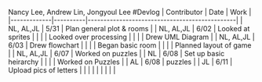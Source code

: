 Nancy Lee, Andrew Lin, Jongyoul Lee
#Devlog
| Contributor |   Date   |  Work                                         |
|-------------|----------|-----------------------------------------------|
|  NL, AL,JL  | 5/31     |  Plan general plot & rooms                    |
|  NL, AL,JL  | 6/02     |  Looked at sprites                            |
|             |          |  Looked over processing                       |
|             |          |  Drew UML Diagram                             |
|  NL, AL,JL  | 6/03     |  Drew flowchart                               |
|             |          |  Began basic room                             |
|             |          |  Planned layout of game                       |
|  NL, AL,JL  | 6/07     |  Worked on puzzles                            |
|  NL         | 6/08     |  Set up basic heirarchy                       |
|             |          |  Worked on Puzzles                            |
|  AL         | 6/08     |  puzzles                                      |
|  JL         | 6/11     |  Upload pics of letters                       |
|             |          |                                               |
|             |          |                                               |
